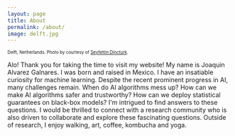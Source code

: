 ```yaml
---
layout: page
title: About
permalink: /about/
image: delft.jpg
---
```


<sub><sup>Delft, Netherlands. Photo by courtesy of  [Seyfettin Dincturk](https://unsplash.com/@dincturk).</sup></sub>


Alo! Thank you for taking the time to visit my website! My name is Joaquin Alvarez Galnares. I was born and raised in Mexico. I have an insatiable curiosity for machine learning. Despite the recent prominent progress in AI, many challenges remain. When do AI algorithms mess up? How can we make AI algorithms safer and trustworthy? How can we deploy statistical guarantees on black-box models? I'm intrigued to find answers to these questions. I would be thrilled to connect with a research community who is also driven to collaborate and explore these fascinating questions. Outside of research, I enjoy walking, art, coffee, kombucha and yoga.


<!---  By courtesy of https://unsplash.com/@mariuschristensen, Marius Christensen. -->
